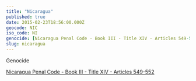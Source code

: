 ```yaml
---
title: "Nicaragua"
published: true
date: 2015-02-23T18:56:00.000Z
geocode: NIC
iso_code: NI
genocide: [Nicaragua Penal Code - Book III - Title XIV - Articles 549-552](https://iccdb.hrlc.net/data/doc/347/)
slug: nicaragua
---
```

Genocide

[Nicaragua Penal Code - Book III - Title XIV - Articles 549-552](https://iccdb.hrlc.net/data/doc/347/)


